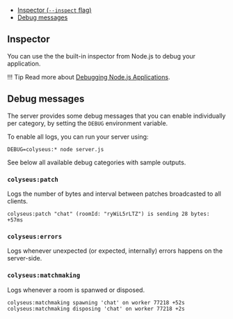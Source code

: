 - [Inspector (`--inspect` flag)](#inspector)
- [Debug messages](#debug-messages)

## Inspector

You can use the the built-in inspector from Node.js to debug your application.

!!! Tip
    Read more about [Debugging Node.js Applications](https://nodejs.org/en/docs/inspector/).

## Debug messages

The server provides some debug messages that you can enable individually per category, by setting the `DEBUG` environment variable.

To enable all logs, you can run your server using:

```
DEBUG=colyseus:* node server.js
```

See below all available debug categories with sample outputs.

### `colyseus:patch`

Logs the number of bytes and interval between patches broadcasted to all clients.

```
colyseus:patch "chat" (roomId: "ryWiL5rLTZ") is sending 28 bytes: +57ms
```

### `colyseus:errors`

Logs whenever unexpected (or expected, internally) errors happens on the server-side.

### `colyseus:matchmaking`

Logs whenever a room is spanwed or disposed.

```
colyseus:matchmaking spawning 'chat' on worker 77218 +52s
colyseus:matchmaking disposing 'chat' on worker 77218 +2s
```
